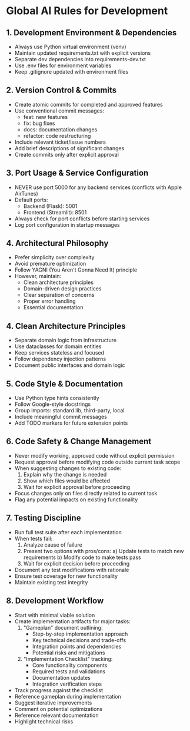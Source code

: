 # Global AI Rules for Development

## 1. Development Environment & Dependencies
- Always use Python virtual environment (venv)
- Maintain updated requirements.txt with explicit versions
- Separate dev dependencies into requirements-dev.txt
- Use .env files for environment variables
- Keep .gitignore updated with environment files

## 2. Version Control & Commits
- Create atomic commits for completed and approved features
- Use conventional commit messages:
  - feat: new features
  - fix: bug fixes
  - docs: documentation changes
  - refactor: code restructuring
- Include relevant ticket/issue numbers
- Add brief descriptions of significant changes
- Create commits only after explicit approval

## 3. Port Usage & Service Configuration
- NEVER use port 5000 for any backend services (conflicts with Apple AirTunes)
- Default ports:
  - Backend (Flask): 5001
  - Frontend (Streamlit): 8501
- Always check for port conflicts before starting services
- Log port configuration in startup messages

## 4. Architectural Philosophy
- Prefer simplicity over complexity
- Avoid premature optimization
- Follow YAGNI (You Aren't Gonna Need It) principle
- However, maintain:
  - Clean architecture principles
  - Domain-driven design practices
  - Clear separation of concerns
  - Proper error handling
  - Essential documentation

## 4. Clean Architecture Principles
- Separate domain logic from infrastructure
- Use dataclasses for domain entities
- Keep services stateless and focused
- Follow dependency injection patterns
- Document public interfaces and domain logic

## 5. Code Style & Documentation
- Use Python type hints consistently
- Follow Google-style docstrings
- Group imports: standard lib, third-party, local
- Include meaningful commit messages
- Add TODO markers for future extension points

## 6. Code Safety & Change Management
- Never modify working, approved code without explicit permission
- Request approval before modifying code outside current task scope
- When suggesting changes to existing code:
  1. Explain why the change is needed
  2. Show which files would be affected
  3. Wait for explicit approval before proceeding
- Focus changes only on files directly related to current task
- Flag any potential impacts on existing functionality

## 7. Testing Discipline
- Run full test suite after each implementation
- When tests fail:
  1. Analyze cause of failure
  2. Present two options with pros/cons:
     a) Update tests to match new requirements
     b) Modify code to make tests pass
  3. Wait for explicit decision before proceeding
- Document any test modifications with rationale
- Ensure test coverage for new functionality
- Maintain existing test integrity

## 8. Development Workflow
- Start with minimal viable solution
- Create implementation artifacts for major tasks:
  1. "Gameplan" document outlining:
     - Step-by-step implementation approach
     - Key technical decisions and trade-offs
     - Integration points and dependencies
     - Potential risks and mitigations
  2. "Implementation Checklist" tracking:
     - Core functionality components
     - Required tests and validations
     - Documentation updates
     - Integration verification steps
- Track progress against the checklist
- Reference gameplan during implementation
- Suggest iterative improvements
- Comment on potential optimizations
- Reference relevant documentation
- Highlight technical risks

